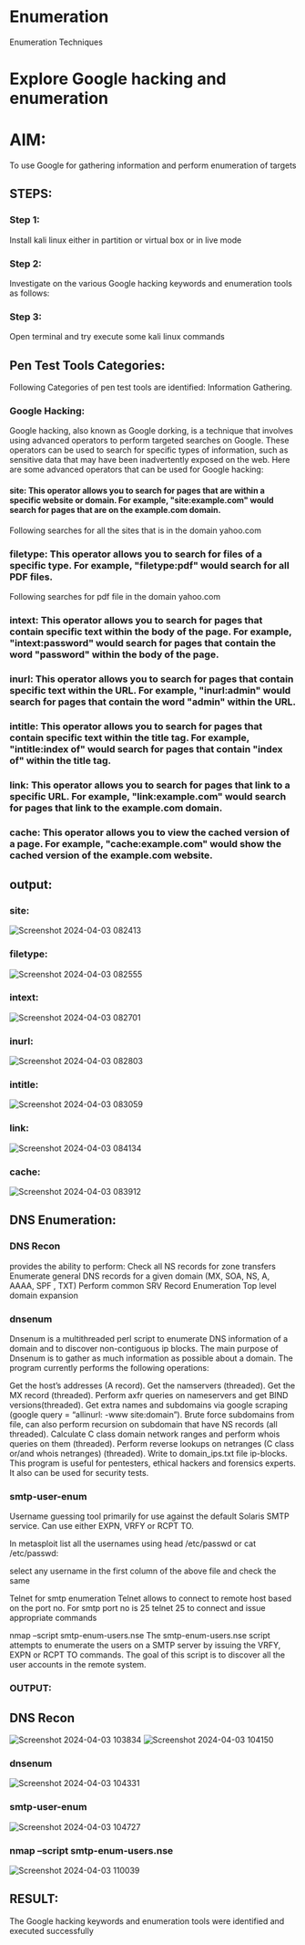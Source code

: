 # Enumeration
Enumeration Techniques

# Explore Google hacking and enumeration 

# AIM:

To use Google for gathering information and perform enumeration of targets

## STEPS:

### Step 1:

Install kali linux either in partition or virtual box or in live mode

### Step 2:

Investigate on the various Google hacking keywords and enumeration tools as follows:


### Step 3:
Open terminal and try execute some kali linux commands

## Pen Test Tools Categories:  

Following Categories of pen test tools are identified:
Information Gathering.

### Google Hacking:

Google hacking, also known as Google dorking, is a technique that involves using advanced operators to perform targeted searches on Google. These operators can be used to search for specific types of information, such as sensitive data that may have been inadvertently exposed on the web. Here are some advanced operators that can be used for Google hacking:

#### site: This operator allows you to search for pages that are within a specific website or domain. For example, "site:example.com" would search for pages that are on the example.com domain.
Following searches for all the sites that is in the domain yahoo.com

### filetype: This operator allows you to search for files of a specific type. For example, "filetype:pdf" would search for all PDF files.
Following searches for pdf file in the domain yahoo.com



### intext: This operator allows you to search for pages that contain specific text within the body of the page. For example, "intext:password" would search for pages that contain the word "password" within the body of the page.


### inurl: This operator allows you to search for pages that contain specific text within the URL. For example, "inurl:admin" would search for pages that contain the word "admin" within the URL.

### intitle: This operator allows you to search for pages that contain specific text within the title tag. For example, "intitle:index of" would search for pages that contain "index of" within the title tag.

### link: This operator allows you to search for pages that link to a specific URL. For example, "link:example.com" would search for pages that link to the example.com domain.

### cache: This operator allows you to view the cached version of a page. For example, "cache:example.com" would show the cached version of the example.com website.
## output:
### site:
![Screenshot 2024-04-03 082413](https://github.com/Rajeshanbu/Enumeration/assets/118924713/54a0a44d-46e2-44eb-b4d2-c70fdbe9f6f2)

### filetype:
![Screenshot 2024-04-03 082555](https://github.com/Rajeshanbu/Enumeration/assets/118924713/52967193-0fe7-4683-a98d-a5dcdf1a2eee)

### intext:
![Screenshot 2024-04-03 082701](https://github.com/Rajeshanbu/Enumeration/assets/118924713/15cb8bb9-a194-4672-af43-3b1c3f670790)

### inurl:
![Screenshot 2024-04-03 082803](https://github.com/Rajeshanbu/Enumeration/assets/118924713/fd2158de-f406-4400-8bdd-358ce8ffb85e)

### intitle:
![Screenshot 2024-04-03 083059](https://github.com/Rajeshanbu/Enumeration/assets/118924713/e3c4b4d1-f2ab-41c0-9b94-affe1ca62704)


### link:
![Screenshot 2024-04-03 084134](https://github.com/Rajeshanbu/Enumeration/assets/118924713/f28c6bea-c40d-46c3-afb2-918d8a19309e)
### cache:
![Screenshot 2024-04-03 083912](https://github.com/Rajeshanbu/Enumeration/assets/118924713/135bb840-1c2e-4e07-86a8-efa64e37712b)
## DNS Enumeration:
### DNS Recon
provides the ability to perform: Check all NS records for zone transfers Enumerate general DNS records for a given domain (MX, SOA, NS, A, AAAA, SPF , TXT) Perform common SRV Record Enumeration Top level domain expansion

### dnsenum
Dnsenum is a multithreaded perl script to enumerate DNS information of a domain and to discover non-contiguous ip blocks. The main purpose of Dnsenum is to gather as much information as possible about a domain. The program currently performs the following operations:

Get the host’s addresses (A record). Get the namservers (threaded). Get the MX record (threaded). Perform axfr queries on nameservers and get BIND versions(threaded). Get extra names and subdomains via google scraping (google query = “allinurl: -www site:domain”). Brute force subdomains from file, can also perform recursion on subdomain that have NS records (all threaded). Calculate C class domain network ranges and perform whois queries on them (threaded). Perform reverse lookups on netranges (C class or/and whois netranges) (threaded). Write to domain_ips.txt file ip-blocks. This program is useful for pentesters, ethical hackers and forensics experts. It also can be used for security tests.

### smtp-user-enum
Username guessing tool primarily for use against the default Solaris SMTP service. Can use either EXPN, VRFY or RCPT TO.

In metasploit list all the usernames using head /etc/passwd or cat /etc/passwd:

select any username in the first column of the above file and check the same

Telnet for smtp enumeration
Telnet allows to connect to remote host based on the port no. For smtp port no is 25 telnet 25 to connect and issue appropriate commands

nmap –script smtp-enum-users.nse
The smtp-enum-users.nse script attempts to enumerate the users on a SMTP server by issuing the VRFY, EXPN or RCPT TO commands. The goal of this script is to discover all the user accounts in the remote system.

### OUTPUT:
## DNS Recon
![Screenshot 2024-04-03 103834](https://github.com/Rajeshanbu/Enumeration/assets/118924713/a4bb66e7-50f9-4d7c-98aa-d40df74b75c6)
![Screenshot 2024-04-03 104150](https://github.com/Rajeshanbu/Enumeration/assets/118924713/510b72e8-e523-4373-9cb0-ef0e99df0674)

### dnsenum
![Screenshot 2024-04-03 104331](https://github.com/Rajeshanbu/Enumeration/assets/118924713/5dc27af7-43eb-4900-8f61-ee5aec6432fc)

### smtp-user-enum
![Screenshot 2024-04-03 104727](https://github.com/Rajeshanbu/Enumeration/assets/118924713/3510a49e-1516-47bc-a53c-9268736d89a5)

### nmap –script smtp-enum-users.nse
![Screenshot 2024-04-03 110039](https://github.com/Rajeshanbu/Enumeration/assets/118924713/12b48644-95d1-4d62-86a6-18e8520196fb)


## RESULT:
The Google hacking keywords and enumeration tools were identified and executed successfully

